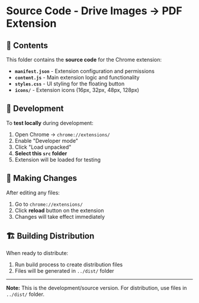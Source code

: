 # Source Code - Drive Images → PDF Extension

## 📁 Contents

This folder contains the **source code** for the Chrome extension:

- **`manifest.json`** - Extension configuration and permissions
- **`content.js`** - Main extension logic and functionality  
- **`styles.css`** - UI styling for the floating button
- **`icons/`** - Extension icons (16px, 32px, 48px, 128px)

## 🔧 Development

To **test locally** during development:

1. Open Chrome → `chrome://extensions/`
2. Enable "Developer mode"
3. Click "Load unpacked"
4. **Select this `src` folder**
5. Extension will be loaded for testing

## 📝 Making Changes

After editing any files:
1. Go to `chrome://extensions/`
2. Click **reload** button on the extension
3. Changes will take effect immediately

## 🏗️ Building Distribution

When ready to distribute:
1. Run build process to create distribution files
2. Files will be generated in `../dist/` folder

---
**Note:** This is the development/source version. For distribution, use files in `../dist/` folder.
